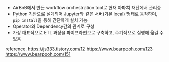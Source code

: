 - AirBnB에서 만든 workflow orchestration tool로 현재 아파치 재단에서 관리중
- Python 기반으로 설계되어 Jupyter와 같은 서버(기본 local) 형태로 동작하며, `pip install`을 통해 간단하게 설치 가능
- Operator와 Dependency간의 관계로 구성
- 가장 대표적으로 ETL 과정을 파이프라인으로 구축하고, 주기적으로 실행에 옮길 수 있음

reference.
https://js333.tistory.com/12
https://www.bearpooh.com/123
https://www.bearpooh.com/151